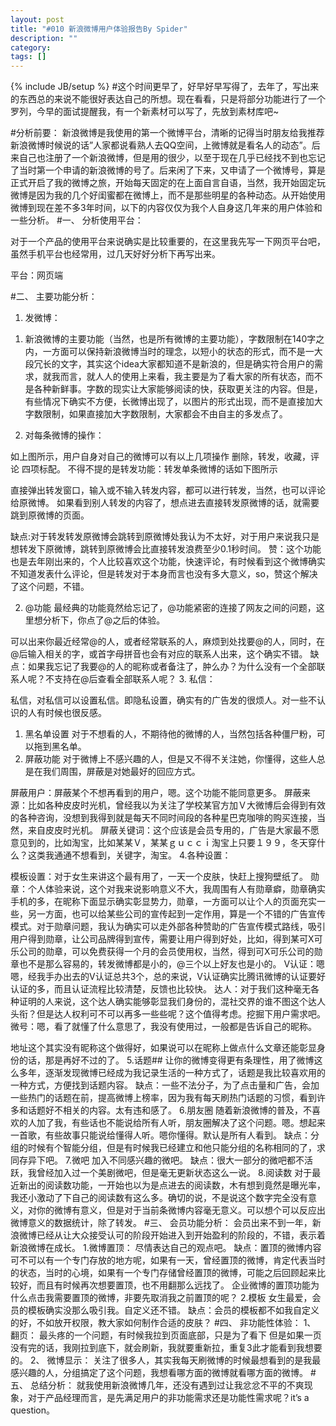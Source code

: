```yaml
---
layout: post
title: "#010 新浪微博用户体验报告By Spider"
description: ""
category: 
tags: []
---
```

{% include JB/setup %}
#这个时间更早了，好早好早写得了，去年了，写出来的东西总的来说不能很好表达自己的所想。现在看看，只是将部分功能进行了一个罗列，今早的面试提醒我，有一个新素材可以写了，先放到素材库吧~


#分析前要：
	新浪微博是我使用的第一个微博平台，清晰的记得当时朋友给我推荐新浪微博时候说的话”人家都说看熟人去QQ空间，上微博就是看名人的动态”。后来自己也注册了一个新浪微博，但是用的很少，以至于现在几乎已经找不到也忘记了当时第一个申请的新浪微博的号了。后来闲了下来，又申请了一个微博号，算是正式开启了我的微博之旅，开始每天固定的在上面自言自语，当然，我开始固定玩微博是因为我的几个好闺蜜都在微博上，而不是那些明星的各种动态。从开始使用微博到现在差不多3年时间，以下的内容仅仅为我个人自身这几年来的用户体验和一些分析。
#一、	分析使用平台：

对于一个产品的使用平台来说确实是比较重要的，在这里我先写一下网页平台吧，虽然手机平台也经常用，过几天好好分析下再写出来。

平台：网页端

#二、	主要功能分析：

1.	发微博：

1)	新浪微博的主要功能（当然，也是所有微博的主要功能），字数限制在140字之内，一方面可以保持新浪微博当时的理念，以短小的状态的形式，而不是一大段冗长的文字，其实这个idea大家都知道不是新浪的，但是确实符合用户的需求，就我而言，就人人的使用上来看，我主要是为了看大家的所有状态，而不是各种新鲜事。字数的现实让大家能够阅读的快，获取更关注的内容。但是，有些情况下确实不方便，长微博出现了，以图片的形式出现，而不是直接加大字数限制，如果直接加大字数限制，大家都会不由自主的多发点了。

2)	对每条微博的操作：

如上图所示，用户自身对自己的微博可以有以上几项操作
删除，转发，收藏，评论 四项标配。
不得不提的是转发功能：转发单条微博的话如下图所示
 
直接弹出转发窗口，输入或不输入转发内容，都可以进行转发，当然，也可以评论给原微博。
如果看到别人转发的内容了，想点进去直接转发原微博的话，就需要跳到原微博的页面。
 
 
缺点:对于转发转发原微博会跳转到原微博处我认为不太好，对于用户来说我只是想转发下原微博，跳转到原微博会比直接转发浪费至少0.1秒时间。
赞：这个功能也是去年刚出来的，个人比较喜欢这个功能，快速评论，有时候看到这个微博确实不知道发表什么评论，但是转发对于本身而言也没有多大意义，so，赞这个解决了这个问题，不错。

2.	@功能
最经典的功能竟然给忘记了，@功能紧密的连接了网友之间的问题，这里想分析下，你点了@之后的体验。
 
可以出来你最近经常@的人，或者经常联系的人，麻烦到处找要@的人，同时，在@后输入相关的字，或首字母拼音也会有对应的联系人出来，这个确实不错。
缺点：如果我忘记了我要@的人的昵称或者备注了，肿么办？为什么没有一个全部联系人呢？不支持在@后查看全部联系人呢？
3.	私信：

私信，对私信可以设置私信。即隐私设置，确实有的广告发的很烦人。对一些不认识的人有时候也很反感。
1)	黑名单设置
对于不想看的人，不期待他的微博的人，当然包括各种僵尸粉，可以拖到黑名单。
2)	屏蔽功能
对于微博上不感兴趣的人，但是又不得不关注她，你懂得，这些人总是在我们周围，屏蔽是对她最好的回应方式。

屏蔽用户：屏蔽某个不想再看到的用户，嗯。这个功能不能同意更多。
屏蔽来源：比如各种皮皮时光机，曾经我以为关注了学校某官方加Ｖ大微博后会得到有效的各种咨询，没想到我得到就是每天不同时间段的各种星巴克咖啡的购买连接，当然，来自皮皮时光机。
屏蔽关键词：这个应该是会员专用的，广告是大家最不愿意见到的，比如淘宝，比如某某Ｖ，某某ｇｕｃｃｉ淘宝上只要１９９，冬天穿什么？这类我通通不想看到，关键字，淘宝。
4.各种设置：
 
模板设置：对于女生来讲这个最有用了，一天一个皮肤，快赶上搜狗壁纸了。
勋章：个人体验来说，这个对我来说影响意义不大，我周围有人有勋章癖，勋章确实手机的多，在昵称下面显示确实彰显势力，勋章，一方面可以让个人的页面充实一些，另一方面，也可以给某些公司的宣传起到一定作用，算是一个不错的广告宣传模式。对于勋章问题，我认为确实可以走外部各种赞助的广告宣传模式路线，吸引用户得到勋章，让公司品牌得到宣传，需要让用户得到好处，比如，得到某可X可乐公司的勋章，可以免费获得一个月的会员使用权，当然，得到可X可乐公司的勋章也不是那么容易的，转发微博都是小的，@三个以上好友也是小的。
V认证：嗯嗯，经我手办出去的V认证总共3个，总的来说，V认证确实比腾讯微博的认证要好认证的多，而且认证流程比较清楚，反馈也比较快。
达人：对于我们这种毫无各种证明的人来说，这个达人确实能够彰显我们身份的，混社交界的谁不图这个达人头衔？但是达人权利可不可以再多一些些呢？这个值得考虑。挖掘下用户需求吧。
微号：嗯，看了就懂了什么意思了，我没有使用过，一般都是告诉自己的昵称。
 
地址这个其实没有昵称这个做得好，如果说可以在昵称上做点什么文章还能彰显身份的话，那是再好不过的了。
5.话题##
让你的微博变得更有条理性，用了微博这么多年，逐渐发现微博已经成为我记录生活的一种方式了，话题是我比较喜欢用的一种方式，方便找到话题内容。
缺点：一些不法分子，为了点击量和广告，会加一些热门的话题在前，提高微博上榜率，因为我有每天刷热门话题的习惯，看到许多和话题好不相关的内容。太有违和感了。
6.朋友圈
随着新浪微博的普及，不喜欢的人加了我，有些话也不能说给所有人听，朋友圈解决了这个问题。嗯。想起来一首歌，有些故事只能说给懂得人听。嗯你懂得。默认是所有人看到。
缺点：分组的时候有个智能分组，但是有时候我已经建立和他只能分组的名称相同的了，求同存异下吧。
7.微吧
加入不同感兴趣的微吧。
缺点：很大一部分的微吧都不活跃，我曾经加入过一个美剧微吧，但是毫无更新状态这么一说。
8.阅读数
对于最近新出的阅读数功能，一开始也以为是点进去的阅读数，木有想到竟然是曝光率，我还小激动了下自己的阅读数有这么多。确切的说，不是说这个数字完全没有意义，对你的微博有意义，但是对于当前条微博内容毫无意义。可以想个可以反应出微博意义的数据统计，除了转发。
#三、	会员功能分析：
会员出来不到一年，新浪微博已经从让大众接受认可的阶段开始进入到开始盈利的阶段的，不错，表示着新浪微博在成长。
1.微博置顶：
尽情表达自己的观点吧。
缺点：置顶的微博内容可不可以有一个专门存放的地方呢，如果有一天，曾经置顶的微博，肯定代表当时的状态，当时的心境，如果有一个专门存储曾经置顶的微博，可能之后回顾起来比较好，而且有时候再次想要置顶，也不用翻那么远找了。
企业微博的置顶功能为什么点击我需要置顶的微博，非要先取消我之前置顶的呢？
2.模板
女生最爱，会员的模板确实没那么吸引我。自定义还不错。
缺点：会员的模板都不如我自定义的好，不如放开权限，教大家如何制作合适的皮肤？
#四、	非功能性体验：
1、	翻页：
最头疼的一个问题，有时候我拉到页面底部，只是为了看下 
但是如果一页没有完的话，我刚拉到底下，就会刷新，我就要重新拉，重复3此才能看到我想要的。
2、	微博显示：
关注了很多人，其实我每天刷微博的时候最想看到的是我最感兴趣的人，分组搞定了这个问题，我想看哪方面的微博就看哪方面的微博。
#五、	总结分析：
就我使用新浪微博几年，还没有遇到过让我忿忿不平的不爽现象，对于产品经理而言，是先满足用户的非功能需求还是功能性需求呢？it’s a question。

